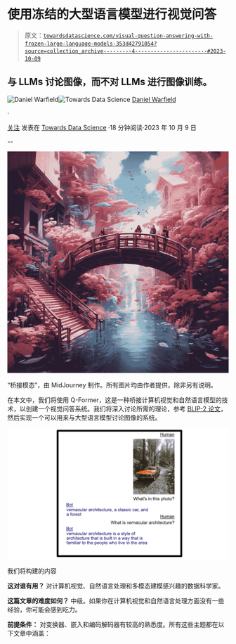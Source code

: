 # 使用冻结的大型语言模型进行视觉问答

> 原文：[`towardsdatascience.com/visual-question-answering-with-frozen-large-language-models-353d42791054?source=collection_archive---------4-----------------------#2023-10-09`](https://towardsdatascience.com/visual-question-answering-with-frozen-large-language-models-353d42791054?source=collection_archive---------4-----------------------#2023-10-09)

## 与 LLMs 讨论图像，而不对 LLMs 进行图像训练。

[](https://medium.com/@danielwarfield1?source=post_page-----353d42791054--------------------------------)![Daniel Warfield](https://medium.com/@danielwarfield1?source=post_page-----353d42791054--------------------------------)[](https://towardsdatascience.com/?source=post_page-----353d42791054--------------------------------)![Towards Data Science](https://towardsdatascience.com/?source=post_page-----353d42791054--------------------------------) [Daniel Warfield](https://medium.com/@danielwarfield1?source=post_page-----353d42791054--------------------------------)

·

[关注](https://medium.com/m/signin?actionUrl=https%3A%2F%2Fmedium.com%2F_%2Fsubscribe%2Fuser%2Fbdc4072cbfdc&operation=register&redirect=https%3A%2F%2Ftowardsdatascience.com%2Fvisual-question-answering-with-frozen-large-language-models-353d42791054&user=Daniel+Warfield&userId=bdc4072cbfdc&source=post_page-bdc4072cbfdc----353d42791054---------------------post_header-----------) 发表在 [Towards Data Science](https://towardsdatascience.com/?source=post_page-----353d42791054--------------------------------) ·18 分钟阅读·2023 年 10 月 9 日[](https://medium.com/m/signin?actionUrl=https%3A%2F%2Fmedium.com%2F_%2Fvote%2Ftowards-data-science%2F353d42791054&operation=register&redirect=https%3A%2F%2Ftowardsdatascience.com%2Fvisual-question-answering-with-frozen-large-language-models-353d42791054&user=Daniel+Warfield&userId=bdc4072cbfdc&source=-----353d42791054---------------------clap_footer-----------)

--

[](https://medium.com/m/signin?actionUrl=https%3A%2F%2Fmedium.com%2F_%2Fbookmark%2Fp%2F353d42791054&operation=register&redirect=https%3A%2F%2Ftowardsdatascience.com%2Fvisual-question-answering-with-frozen-large-language-models-353d42791054&source=-----353d42791054---------------------bookmark_footer-----------)![](img/20a13db13c9eda0a5658fa9c857f7ff0.png)

“桥接模态”，由 MidJourney 制作。所有图片均由作者提供，除非另有说明。

在本文中，我们将使用 Q-Former，这是一种桥接计算机视觉和自然语言模型的技术，以创建一个视觉问答系统。我们将深入讨论所需的理论，参考 [BLIP-2 论文](https://arxiv.org/abs/2301.12597)，然后实现一个可以用来与大型语言模型讨论图像的系统。

![](img/d999ca849fd33e7ae32b9d4a3a667559.png)

我们将构建的内容

**这对谁有用？** 对计算机视觉、自然语言处理和多模态建模感兴趣的数据科学家。

**这篇文章的难度如何？** 中级。如果你在计算机视觉和自然语言处理方面没有一些经验，你可能会感到吃力。

**前提条件：** 对变换器、嵌入和编码解码器有较高的熟悉度。所有这些主题都在以下文章中涵盖：
